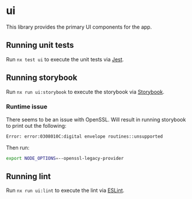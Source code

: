 # ui

This library provides the primary UI components for the app.

## Running unit tests

Run `nx test ui` to execute the unit tests via [Jest](https://jestjs.io).

## Running storybook

Run `nx run ui:storybook` to execute the storybook via [Storybook](https://storybook.js.org).

### Runtime issue

There seems to be an issue with OpenSSL. Will result in running storybook to
print out the following:

```bash
Error: error:0308010C:digital envelope routines::unsupported
```

Then run:

```bash
export NODE_OPTIONS=--openssl-legacy-provider
```

## Running lint

Run `nx run ui:lint` to execute the lint via [ESLint](https://eslint.org).
